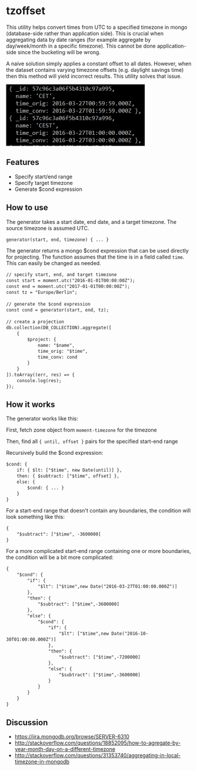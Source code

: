 # tzoffset
This utility helps convert times from UTC to a specified timezone in mongo (database-side rather than application side). This is crucial when aggregating data by date ranges (for example aggregate by day/week/month in a specific timezone). This cannot be done application-side since the bucketing will be wrong.

A naive solution simply applies a constant offset to all dates. However, when the dataset contains varying timezone offsets (e.g. daylight savings time) then this method will yield incorrect results. This utility solves that issue.

![Screenshot](/screenshot.png)

## Features
* Specify start/end range
* Specify target timezone
* Generate $cond expression

## How to use
The generator takes a start date, end date, and a target timezone. The source timezone is assumed UTC.

    generator(start, end, timezone) { ... }

The generator returns a mongo $cond expression that can be used directly for projecting. The function assumes that the time is in a field called ``time``. This can easily be changed as needed.

    // specify start, end, and target timezone
    const start = moment.utc("2016-01-01T00:00:00Z");
    const end = moment.utc("2017-01-01T00:00:00Z");
    const tz = "Europe/Berlin";
    
    // generate the $cond expression
    const cond = generator(start, end, tz);
    
    // create a projection
    db.collection(DB_COLLECTION).aggregate([
        {
            $project: {
                name: "$name",
                time_orig: "$time",
                time_conv: cond
            }
        }
    ]).toArray((err, res) => {
        console.log(res);
    });


## How it works
The generator works like this:

First, fetch zone object from ``moment-timezone`` for the timezone

Then, find all ``{ until, offset }`` pairs for the specified start-end range

Recursively build the $cond expression:

    $cond: {
        if: { $lt: ["$time", new Date(until)] },
        then: { $subtract: ["$time", offset] },
        else: { 
            $cond: { ... } 
        }
    }

For a start-end range that doesn't contain any boundaries, the condition will look something like this:

    {
        "$subtract": ["$time", -3600000]
    }

For a more complicated start-end range containing one or more boundaries, the condition will be a bit more complicated:

    {
        "$cond": {
            "if": {
                "$lt": ["$time",new Date("2016-03-27T01:00:00.000Z")]
            },
            "then": {
                "$subtract": ["$time",-3600000]
            },
            "else": {
                "$cond": {
                    "if": {
                        "$lt": ["$time",new Date("2016-10-30T01:00:00.000Z")]
                    },
                    "then": {
                        "$subtract": ["$time",-7200000]
                    },
                    "else": {
                        "$subtract": ["$time",-3600000]
                    }
                }
            }
        }
    }


## Discussion
* https://jira.mongodb.org/browse/SERVER-6310
* http://stackoverflow.com/questions/18852095/how-to-agregate-by-year-month-day-on-a-different-timezone
* http://stackoverflow.com/questions/31353740/aggregating-in-local-timezone-in-mongodb
